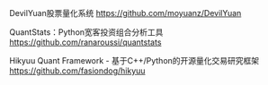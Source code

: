 DevilYuan股票量化系统
https://github.com/moyuanz/DevilYuan

QuantStats：Python宽客投资组合分析工具
https://github.com/ranaroussi/quantstats

Hikyuu Quant Framework - 基于C++/Python的开源量化交易研究框架
https://github.com/fasiondog/hikyuu